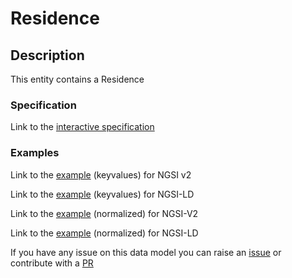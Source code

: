 # Residence

## Description 

This entity contains a Residence
### Specification

Link to the [interactive specification](https://swagger.lab.fiware.org/?url=https://raw.githubusercontent.com/dpatil-fw/dataModel.PointOfInterest/master/Residence/swagger.yaml)

### Examples

Link to the [example](https://raw.githubusercontent.com/dpatil-fw/dataModel.PointOfInterest/master/Residence/examples/example.json) (keyvalues) for NGSI v2

Link to the [example](https://raw.githubusercontent.com/dpatil-fw/dataModel.PointOfInterest/master/Residence/examples/example.jsonld) (keyvalues) for NGSI-LD

Link to the [example](https://raw.githubusercontent.com/dpatil-fw/dataModel.PointOfInterest/master/Residence/examples/example-normalized.json) (normalized) for NGSI-V2

Link to the [example](https://raw.githubusercontent.com/dpatil-fw/dataModel.PointOfInterest/master/Residence/examples/example-normalized.jsonld) (normalized) for NGSI-LD

If you have any issue on this data model you can raise an [issue](https://github.com/smart-data-models/dataModel.PointOfInterest/issues)  or contribute with a [PR](https://github.com/smart-data-models/dataModel.PointOfInterest/pulls)